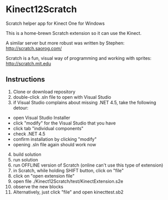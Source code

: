 # Kinect12Scratch
Scratch helper app for Kinect One for Windows

This is a home-brewn Scratch extension so it can use the Kinect.

A similar server but more robust was written by Stephen:
http://scratch.saorog.com/

Scratch is a fun, visual way of programming and working with sprites:
http://scratch.mit.edu

## Instructions

1. Clone or download repository
2. double-click .sln file to open with Visual Studio
3. if Visual Studio complains about missing .NET 4.5, take the following detour:
  * open Visual Studio Installer
  * click "modify" for the Visual Studio that you have
  * click tab "individual components"
  * check .NET 4.5
  * confirm installation by clicking "modify"
  * opening .sln file again should work now
4. build solution
5. run solution
6. run OFFLINE version of Scratch (online can't use this type of extension)
7. in Scratch, while holding SHIFT button, click on "file"
8. click on "open extension file"
9. open file ./Kinect12Scratch/test/KinectExtension.s2e
10. observe the new blocks
11. Alternatively, just click "file" and open kinecttest.sb2
